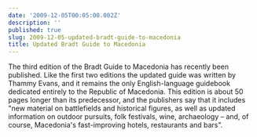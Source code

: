 ```yaml
---
date: '2009-12-05T00:05:00.002Z'
description: ''
published: true
slug: 2009-12-05-updated-bradt-guide-to-macedonia
title: Updated Bradt Guide to Macedonia
---
```


The third edition of the Bradt Guide to Macedonia has recently been published. Like the first two editions the updated guide was written by Thammy Evans, and it remains the only English-language guidebook dedicated entirely to the Republic of Macedonia. This edition is about 50 pages longer than its predecessor, and the publishers say that it includes "new material on battlefields and historical figures, as well as updated information on outdoor pursuits, folk festivals, wine, archaeology – and, of course, Macedonia's fast-improving hotels, restaurants and bars".<br />
<br />